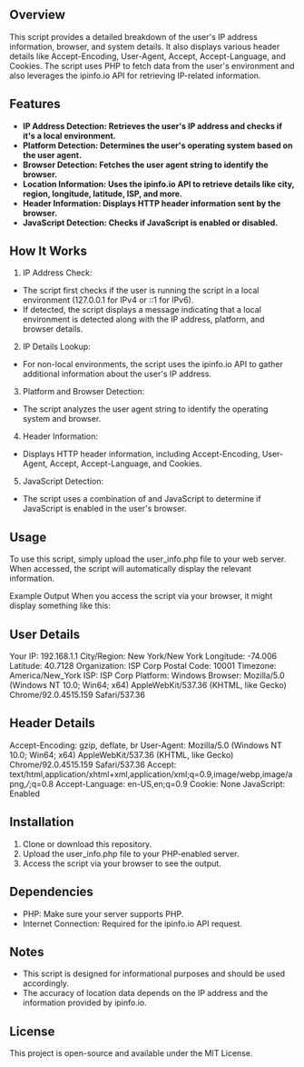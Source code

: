 
## Overview
This script provides a detailed breakdown of the user's IP address information, browser, and system details. It also displays various header details like Accept-Encoding, User-Agent, Accept, Accept-Language, and Cookies. The script uses PHP to fetch data from the user's environment and also leverages the ipinfo.io API for retrieving IP-related information.

## Features
- **IP Address Detection: Retrieves the user's IP address and checks if it's a local environment.**
- **Platform Detection: Determines the user's operating system based on the user agent.**
- **Browser Detection: Fetches the user agent string to identify the browser.**
- **Location Information: Uses the ipinfo.io API to retrieve details like city, region, longitude, latitude, ISP, and more.**
- **Header Information: Displays HTTP header information sent by the browser.**
- **JavaScript Detection: Checks if JavaScript is enabled or disabled.**

## How It Works

1. IP Address Check:
- The script first checks if the user is running the script in a local environment (127.0.0.1 for IPv4 or ::1 for IPv6).
- If detected, the script displays a message indicating that a local environment is detected along with the IP address, platform, and browser details.

2. IP Details Lookup:
- For non-local environments, the script uses the ipinfo.io API to gather additional information about the user's IP address.

3. Platform and Browser Detection:
- The script analyzes the user agent string to identify the operating system and browser.

4. Header Information:
- Displays HTTP header information, including Accept-Encoding, User-Agent, Accept, Accept-Language, and Cookies.

5. JavaScript Detection:
- The script uses a combination of <noscript> and JavaScript to determine if JavaScript is enabled in the user's browser.

## Usage
To use this script, simply upload the user_info.php file to your web server. When accessed, the script will automatically display the relevant information.

Example Output
When you access the script via your browser, it might display something like this:


User Details
------------
Your IP: 192.168.1.1
City/Region: New York/New York
Longitude: -74.006
Latitude: 40.7128
Organization: ISP Corp
Postal Code: 10001
Timezone: America/New_York
ISP: ISP Corp
Platform: Windows
Browser: Mozilla/5.0 (Windows NT 10.0; Win64; x64) AppleWebKit/537.36 (KHTML, like Gecko) Chrome/92.0.4515.159 Safari/537.36

Header Details
--------------
Accept-Encoding: gzip, deflate, br
User-Agent: Mozilla/5.0 (Windows NT 10.0; Win64; x64) AppleWebKit/537.36 (KHTML, like Gecko) Chrome/92.0.4515.159 Safari/537.36
Accept: text/html,application/xhtml+xml,application/xml;q=0.9,image/webp,image/apng,*/*;q=0.8
Accept-Language: en-US,en;q=0.9
Cookie: None
JavaScript: Enabled

## Installation
1. Clone or download this repository.
2. Upload the user_info.php file to your PHP-enabled server.
3. Access the script via your browser to see the output.

## Dependencies 
- PHP: Make sure your server supports PHP.
- Internet Connection: Required for the ipinfo.io API request.

## Notes
- This script is designed for informational purposes and should be used accordingly.
- The accuracy of location data depends on the IP address and the information provided by ipinfo.io.

## License
This project is open-source and available under the MIT License.

  
